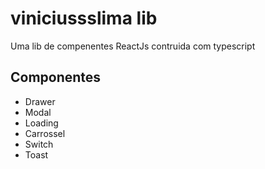# viniciussslima lib

Uma lib de compenentes ReactJs contruida com typescript

## Componentes

- Drawer
- Modal
- Loading
- Carrossel
- Switch
- Toast
